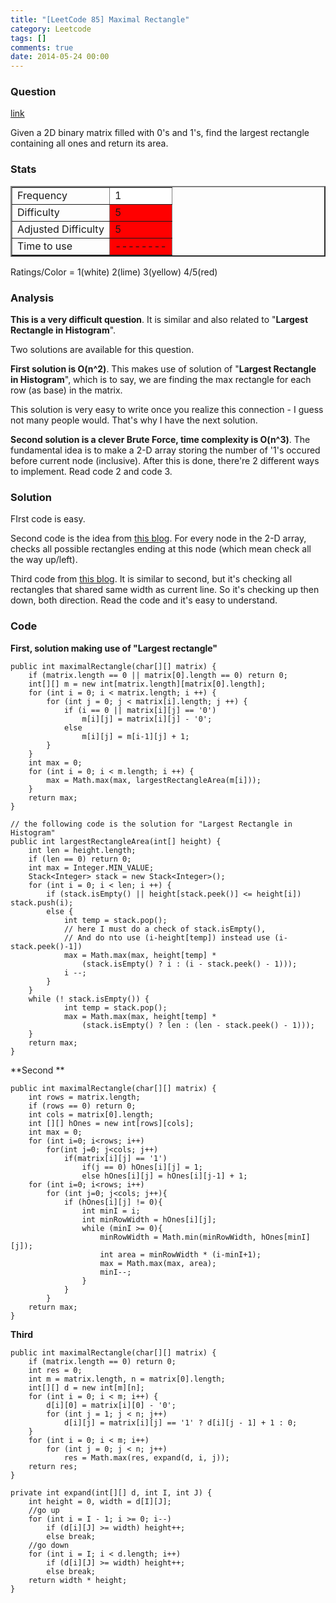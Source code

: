 ```yaml
---
title: "[LeetCode 85] Maximal Rectangle"
category: Leetcode
tags: []
comments: true
date: 2014-05-24 00:00
---
```



### Question

[link](https://oj.leetcode.com/problems/maximal-rectangle/)

<div class="question-content">
            <p></p><p>
Given a 2D binary matrix filled with 0's and 1's, find the largest rectangle containing all ones and return its area.
</p><p></p>
          </div>

### Stats

<table border="2">
	<tr>
		<td>Frequency</td>
		<td bgcolor="white">1</td>
	</tr>
	<tr>
		<td>Difficulty</td>
		<td bgcolor="red">5</td>
	</tr>
	<tr>
		<td>Adjusted Difficulty</td>
		<td bgcolor="red">5</td>
	</tr>
	<tr>
		<td>Time to use</td>
		<td bgcolor="red">--------</td>
	</tr>
</table>

Ratings/Color = 1(white) 2(lime) 3(yellow) 4/5(red)

### Analysis

**This is a very difficult question**. It is similar and also related to "**Largest Rectangle in Histogram**".

Two solutions are available for this question.

**First solution is O(n^2)**. This makes use of solution of "**Largest Rectangle in Histogram**", which is to say, we are finding the max rectangle for each row (as base) in the matrix.

This solution is very easy to write once you realize this connection - I guess not many people would. That's why I have the next solution.

**Second solution is a clever Brute Force, time complexity is O(n^3)**. The fundamental idea is to make a 2-D array storing the number of '1's occured before current node (inclusive). After this is done, there're 2 different ways to implement. Read code 2 and code 3.

### Solution

FIrst code is easy.

Second code is the idea from [this blog](http://blog.csdn.net/fightforyourdream/article/details/17711893). For every node in the 2-D array, checks all possible rectangles ending at this node (which mean check all the way up/left).

Third code from [this blog](http://leetcodenotes.wordpress.com/2013/10/19/leetcode-maximal-rectangle-0101%E7%BB%84%E6%88%90%E7%9A%84%E7%9F%A9%E9%98%B5%EF%BC%8C%E6%B1%82%E9%87%8C%E9%9D%A2%E5%85%A8%E6%98%AF1%E7%9A%84%E7%9F%A9%E5%BD%A2%E7%9A%84%E6%9C%80%E5%A4%A7%E9%9D%A2/). It is similar to second, but it's checking all rectangles that shared same width as current line. So it's checking up then down, both direction. Read the code and it's easy to understand.

### Code

**First, solution making use of "Largest rectangle"**

    public int maximalRectangle(char[][] matrix) {
        if (matrix.length == 0 || matrix[0].length == 0) return 0;
        int[][] m = new int[matrix.length][matrix[0].length];
        for (int i = 0; i < matrix.length; i ++) {
            for (int j = 0; j < matrix[i].length; j ++) {
                if (i == 0 || matrix[i][j] == '0')
                    m[i][j] = matrix[i][j] - '0';
                else
                    m[i][j] = m[i-1][j] + 1;
            }
        }
        int max = 0;
        for (int i = 0; i < m.length; i ++) {
            max = Math.max(max, largestRectangleArea(m[i]));
        }
        return max;
    }

    // the following code is the solution for "Largest Rectangle in Histogram"
    public int largestRectangleArea(int[] height) {
        int len = height.length;
        if (len == 0) return 0;
        int max = Integer.MIN_VALUE;
        Stack<Integer> stack = new Stack<Integer>();
        for (int i = 0; i < len; i ++) {
            if (stack.isEmpty() || height[stack.peek()] <= height[i]) stack.push(i);
            else {
                int temp = stack.pop();
                // here I must do a check of stack.isEmpty(),
                // And do nto use (i-height[temp]) instead use (i-stack.peek()-1])
                max = Math.max(max, height[temp] *
                    (stack.isEmpty() ? i : (i - stack.peek() - 1)));
                i --;
            }
        }
        while (! stack.isEmpty()) {
                int temp = stack.pop();
                max = Math.max(max, height[temp] *
                    (stack.isEmpty() ? len : (len - stack.peek() - 1)));
        }
        return max;
    }

**Second **

    public int maximalRectangle(char[][] matrix) {
        int rows = matrix.length;
        if (rows == 0) return 0;
        int cols = matrix[0].length;
        int [][] hOnes = new int[rows][cols];
        int max = 0;
        for (int i=0; i<rows; i++)
            for(int j=0; j<cols; j++)
                if(matrix[i][j] == '1')
                    if(j == 0) hOnes[i][j] = 1;
                    else hOnes[i][j] = hOnes[i][j-1] + 1;
        for (int i=0; i<rows; i++)
            for (int j=0; j<cols; j++){
                if (hOnes[i][j] != 0){
                    int minI = i;
                    int minRowWidth = hOnes[i][j];
                    while (minI >= 0){
                        minRowWidth = Math.min(minRowWidth, hOnes[minI][j]);
                        int area = minRowWidth * (i-minI+1);
                        max = Math.max(max, area);
                        minI--;
                    }
                }
            }
        return max;
    }

**Third**

    public int maximalRectangle(char[][] matrix) {
        if (matrix.length == 0) return 0;
        int res = 0;
        int m = matrix.length, n = matrix[0].length;
        int[][] d = new int[m][n];
        for (int i = 0; i < m; i++) {
            d[i][0] = matrix[i][0] - '0';
            for (int j = 1; j < n; j++)
                d[i][j] = matrix[i][j] == '1' ? d[i][j - 1] + 1 : 0;
        }
        for (int i = 0; i < m; i++)
            for (int j = 0; j < n; j++)
                res = Math.max(res, expand(d, i, j));
        return res;
    }

    private int expand(int[][] d, int I, int J) {
        int height = 0, width = d[I][J];
        //go up
        for (int i = I - 1; i >= 0; i--)
            if (d[i][J] >= width) height++;
            else break;
        //go down
        for (int i = I; i < d.length; i++)
            if (d[i][J] >= width) height++;
            else break;
        return width * height;
    }
